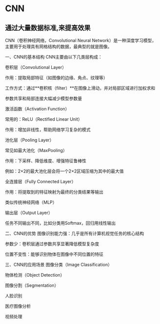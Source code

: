 # CNN
## 通过大量数据标准,来提高效果
CNN（卷积神经网络，Convolutional Neural Network）是一种深度学习模型，主要用于处理具有网格结构的数据，最典型的就是图像。

一、CNN的基本结构
CNN主要由以下几类层构成：

卷积层（Convolutional Layer）

作用：提取局部特征（如图像的边缘、角点、纹理等）

工作方式：通过**卷积核（filter）**在图像上滑动，并对局部区域进行加权求和

参数共享和局部连接大幅减少模型参数量

激活函数（Activation Function）

常用的：ReLU（Rectified Linear Unit）

作用：增加非线性，帮助网络学习复杂的模式

池化层（Pooling Layer）

常见如最大池化（MaxPooling）

作用：下采样、降低维度、增强特征鲁棒性

例如：2×2的最大池化层会将一个2×2区域压缩为其中的最大值

全连接层（Fully Connected Layer）

作用：将提取到的特征映射为最终的分类结果等输出

类似传统神经网络（MLP）

输出层（Output Layer）

任务不同输出不同，比如分类用Softmax，回归用线性输出

二、CNN的优势
图像识别能力强：几乎是所有计算机视觉任务的核心结构

参数少：卷积层通过参数共享显著降低模型复杂度

位置不变性：能够识别物体在图像中不同位置的特征

三、CNN的应用场景
图像分类（Image Classification）

物体检测（Object Detection）

图像分割（Segmentation）

人脸识别

医疗图像分析

视频处理

